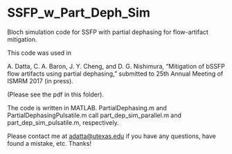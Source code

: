 # SSFP_w_Part_Deph_Sim
Bloch simulation code for SSFP with partial dephasing for flow-artifact mitigation.

This code was used in 

A. Datta, C. A. Baron, J. Y. Cheng, and D. G. Nishimura, “Mitigation of bSSFP flow artifacts using partial dephasing,” submitted to 25th Annual Meeting of ISMRM 2017 (in press).

(Please see the pdf in this folder).

The code is written in MATLAB.  PartialDephasing.m and PartialDephasingPulsatile.m call part_dep_sim_parallel.m and part_dep_sim_pulsatile.m, respectively.

Please contact me at adatta@utexas.edu if you have any questions, have found a mistake, etc.  Thanks!
